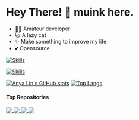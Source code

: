 # Hey There! 👋 muink here.

- 👩‍💻 Amateur developer
- 🐱 A lazy cat
- ✨ Make something to improve my life
- 💕 Opensource

<!--- Light Skills --->
[![Skills](https://skillicons.dev/icons?theme=light&perline=14&i=arduino,bash,c,cpp,docker,git,github,githubactions,gitlab,js,linux,lua,md,ps,powershell,py,regex,stackoverflow,sketchup,vim,visualstudio,vscode)](https://skillicons.dev#gh-light-mode-only)
<!--- Dark Skills --->
[![Skills](https://skillicons.dev/icons?perline=14&i=arduino,bash,c,cpp,docker,git,github,githubactions,gitlab,js,linux,lua,md,ps,powershell,py,regex,stackoverflow,sketchup,vim,visualstudio,vscode)](https://skillicons.dev#gh-dark-mode-only)

<!--- Readme Stats --->
[![Anya Lin's GitHub stats](https://github-readme-stats.vercel.app/api?username=muink&show_icons=true&include_all_commits=true&count_private=true&hide_border=true&border_radius=15&title_color=C4E66E&icon_color=A2D2FF&text_color=FFAFCC&ring_color=5BCEFA&bg_color=00000000)](https://github.com/anuraghazra/github-readme-stats)
[![Top Langs](https://github-readme-stats.vercel.app/api/top-langs/?username=muink&layout=compact&langs_count=8&hide_border=true&border_radius=15&title_color=BBC972&text_color=CAB59C&bg_color=00000000)](https://github.com/anuraghazra/github-readme-stats)

<!-- md table
| <a href="https://github.com/anuraghazra/github-readme-stats" target="_blank"><img align="center" src="https://github-readme-stats.vercel.app/api?username=muink&show_icons=true&include_all_commits=true&count_private=true&hide_border=true&border_radius=15&title_color=C4E66E&icon_color=A2D2FF&text_color=FFAFCC&ring_color=5BCEFA&bg_color=00000000" alt="Anya Lin's github stats" /></a> | <a href="https://github.com/anuraghazra/github-readme-stats" target="_blank"><img align="center" src="https://github-readme-stats.vercel.app/api/top-langs/?username=muink&layout=compact&langs_count=8&hide_border=true&border_radius=15&title_color=BBC972&text_color=CAB59C&bg_color=00000000" alt="Top Langs" /></a> |
| ------------- | ------------- |
 -->

#### Top Repositories

<!--- Light Repos --->
<a href="https://github.com/muink/GistLib/blob/master/GistList.md#gh-light-mode-only">
  <img align="center" src="https://github-readme-stats.vercel.app/api/pin/?username=muink&repo=GistLib&title_color=92BFF6&icon_color=6AC7FA&text_color=A1A7AD" />
</a>
<a href="https://muink.github.io/fantastic-packages#gh-light-mode-only">
  <img align="center" src="https://github-readme-stats.vercel.app/api/pin/?username=muink&repo=fantastic-packages&title_color=92BFF6&icon_color=6AC7FA&text_color=A1A7AD" />
</a>
<!--- Dark Repos --->
<a href="https://github.com/muink/GistLib/blob/master/GistList.md#gh-dark-mode-only">
  <img align="center" src="https://github-readme-stats.vercel.app/api/pin/?username=muink&repo=GistLib&hide_border=true&theme=nord" />
</a>
<a href="https://muink.github.io/fantastic-packages#gh-dark-mode-only">
  <img align="center" src="https://github-readme-stats.vercel.app/api/pin/?username=muink&repo=fantastic-packages&hide_border=true&theme=nord" />
</a>

<!---
muink/muink is a ✨ special ✨ repository because its `README.md` (this file) appears on your GitHub profile.
You can click the Preview link to take a look at your changes.
--->
